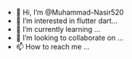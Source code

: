 - 👋 Hi, I’m @Muhammad-Nasir520
- 👀 I’m interested in flutter dart...
- 🌱 I’m currently learning ...
- 💞️ I’m looking to collaborate on ...
- 📫 How to reach me ...

<!---
Muhammad-Nasir520/Muhammad-Nasir520 is a ✨ special ✨ repository because its `README.md` (this file) appears on your GitHub profile.
You can click the Preview link to take a look at your changes.
--->
